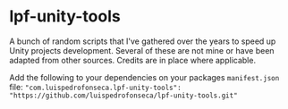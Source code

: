 lpf-unity-tools
===============

A bunch of random scripts that I've gathered over the years to speed up Unity projects development. Several of these are not mine or have been adapted from other sources. Credits are in place where applicable.

Add the following to your dependencies on your packages `manifest.json` file:
`"com.luispedrofonseca.lpf-unity-tools": "https://github.com/luispedrofonseca/lpf-unity-tools.git"`
